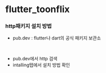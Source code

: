 # flutter_toonflix

### http패키지 설치 방법
- pub.dev : flutter나 dart의 공식 패키지 보관소
<br>

+ pub.dev에서 http 검색
+ intalling탭에서 설치 방법 확인